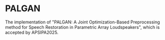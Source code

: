 # PALGAN
The implementation of "PALGAN: A Joint Optimization-Based Preprocessing method for Speech Restoration in Parametric Array Loudspeakers", which is accepted by APSIPA2025.
